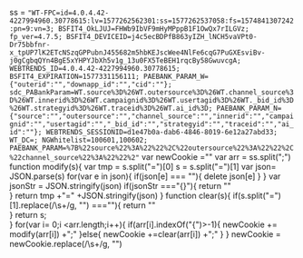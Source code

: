 ss =  `"WT-FPC=id=4.0.4.42-4227994960.30778615:lv=1577262562301:ss=1577262537058:fs=1574841307242:pn=9:vn=3; BSFIT4_OkLJUJ=FHWb9IbVF9mHyMPppB1F1OwQx7rILGVz; fp_ver=4.7.5; BSFIT4_DEVICEID=j4c5ecBDPfB863yIZH_lNCH5vaVPt0-Dr75bbfnr-x_tpUP7lK2ETcNSzqGPPubnJ455682m5hbKEJscWee4NlFe6cqG7PuGXEsviBv-j0gCgbqQYn4BgE5xYHPYJbXh5v1g_13u0FX5TeBEH1rqcBy58GwuvcgA; WEBTRENDS_ID=4.0.4.42-4227994960.30778615; BSFIT4_EXPIRATION=1577331156111; PAEBANK_PARAM_W={"outerid":"","downapp_id":"","cid":""}; sdc_PABankParam=WT.source%3D%26WT.outersource%3D%26WT.channel_source%3D%26WT.innerid%3D%26WT.campaignid%3D%26WT.usertagid%3D%26WT._bid_id%3D%26WT.strategyid%3D%26WT.traceid%3D%26WT.ai_id%3D; PAEBANK_PARAM_N={"source":"","outersource":"","channel_source":"","innerid":"","campaignid":"","usertagid":"","_bid_id":"","strategyid":"","traceid":"","ai_id":""}; WEBTRENDS_SESSIONID=d1e47b0a-dab6-4846-8019-6e12a27abd33; WT_DC=; NGWhitelist=100601,100602; PAEBANK_PARAM=%7B%22source%22%3A%22%22%2C%22outersource%22%3A%22%22%2C%22channel_source%22%3A%22%22%2"`
var newCookie =""
var arr = ss.split(";")
function modify(s){
    var tmp = s.split("=")[0]
    s = s.split("=")[1]
    var json= JSON.parse(s)
    for(var e in json){
        if(json[e] === ""){
            delete json[e]
        }
    }
    var jsonStr = JSON.stringify(json)
    if(jsonStr ==="{}"){
       return ""    
    }
    return tmp +"=" +JSON.stringify(json)
}
function clear(s){
   if(s.split("=")[1].replace(/\s+/g, "") ===""){
       return ""    
   }
   return s;    
}
for(var i= 0;i <arr.length;i++){
    if(arr[i].indexOf("{")>-1){
        newCookie += modify(arr[i]) +";"
    }else{
        newCookie +=clear(arr[i]) +";"
    }
}
 newCookie = newCookie.replace(/\s+/g, "")
